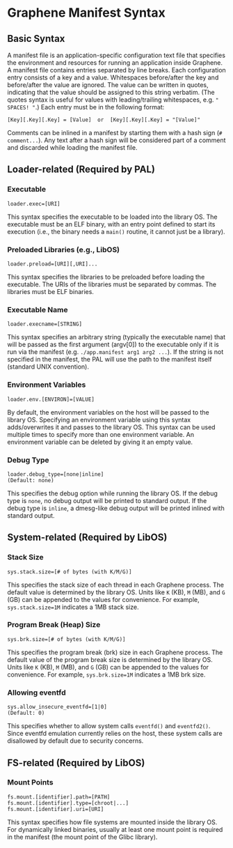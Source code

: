 # Graphene Manifest Syntax

## Basic Syntax

A manifest file is an application-specific configuration text file that specifies the environment
and resources for running an application inside Graphene. A manifest file contains entries
separated by line breaks. Each configuration entry consists of a key and a value. Whitespaces
before/after the key and before/after the value are ignored. The value can be written in quotes,
indicating that the value should be assigned to this string verbatim. (The quotes syntax is useful
for values with leading/trailing whitespaces, e.g. `" SPACES! "`.) Each entry must be in the
following format:

    [Key][.Key][.Key] = [Value]  or  [Key][.Key][.Key] = "[Value]"

Comments can be inlined in a manifest by starting them with a hash sign (`# comment...`). Any text
after a hash sign will be considered part of a comment and discarded while loading the manifest
file.

## Loader-related (Required by PAL)

### Executable

    loader.exec=[URI]

This syntax specifies the executable to be loaded into the library OS. The executable must be an
ELF binary, with an entry point defined to start its execution (i.e., the binary needs a `main()`
routine, it cannot just be a library).

### Preloaded Libraries (e.g., LibOS)

    loader.preload=[URI][,URI]...

This syntax specifies the libraries to be preloaded before loading the executable. The URIs of the
libraries must be separated by commas. The libraries must be ELF binaries.

### Executable Name

    loader.execname=[STRING]

This syntax specifies an arbitrary string (typically the executable name) that will be passed as
the first argument (argv[0]) to the executable only if it is run via the manifest
(e.g. `./app.manifest arg1 arg2 ...`). If the string is not specified in the manifest, the PAL will
use the path to the manifest itself (standard UNIX convention).

### Environment Variables

    loader.env.[ENVIRON]=[VALUE]

By default, the environment variables on the host will be passed to the library OS. Specifying an
environment variable using this syntax adds/overwrites it and passes to the library OS. This syntax
can be used multiple times to specify more than one environment variable. An environment variable
can be deleted by giving it an empty value.

### Debug Type

    loader.debug_type=[none|inline]
    (Default: none)

This specifies the debug option while running the library OS. If the debug type is `none`, no
debug output will be printed to standard output. If the debug type is `inline`, a dmesg-like
debug output will be printed inlined with standard output.


## System-related (Required by LibOS)

### Stack Size

    sys.stack.size=[# of bytes (with K/M/G)]

This specifies the stack size of each thread in each Graphene process. The default value is
determined by the library OS. Units like `K` (KB), `M` (MB), and `G` (GB) can be appended to the
values for convenience. For example, `sys.stack.size=1M` indicates a 1MB stack size.

### Program Break (Heap) Size

    sys.brk.size=[# of bytes (with K/M/G)]

This specifies the program break (brk) size in each Graphene process. The default value of the
program break size is determined by the library OS. Units like `K` (KB), `M` (MB), and `G` (GB) can
be appended to the values for convenience. For example, `sys.brk.size=1M` indicates a 1MB brk size.

### Allowing eventfd

    sys.allow_insecure_eventfd=[1|0]
    (Default: 0)

This specifies whether to allow system calls `eventfd()` and `eventfd2()`. Since eventfd emulation
currently relies on the host, these system calls are disallowed by default due to security concerns.


## FS-related (Required by LibOS)

### Mount Points

    fs.mount.[identifier].path=[PATH]
    fs.mount.[identifier].type=[chroot|...]
    fs.mount.[identifier].uri=[URI]

This syntax specifies how file systems are mounted inside the library OS. For dynamically linked
binaries, usually at least one mount point is required in the manifest (the mount point of the
Glibc library).
